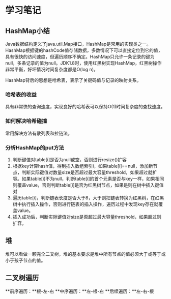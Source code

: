# 学习笔记

## HashMap小结
Java数据结构定义了java.util.Map接口，HashMap是常用的实现类之一。HashMap根据键的hashCode值存储数据，多数情况下可以直接定位到它的值，具有很快的访问速度，但遍历顺序不确定。HashMap只允许一条记录的键为null，多条记录的值为null。JDK1.8时，使用红黑树实现HashMap，红黑树操作非常平衡，好坏情况时间复杂度都是O(log n)。

HashMap背后的思想是哈希表，表示了关键码值与记录的映射关系。

### 哈希表的收益
具有非常快的查询速度，实现良好的哈希表可以保持O(1)时间复杂度的查找速度。

### 如何解决哈希碰撞
常用解决方法有散列表和拉链法。

### 分析HashMap的put方法
1. 判断键值对table[i]是否为null或空，否则进行resize()扩容
2. 根据key计算hash值，得到插入数组索引i，如果table[i]==null，添加新节点，判断实际键值对数量size是否超过最大容量threshold，如果超过就扩容。如果table[i]不为null，判断table[i]的首个元素是否与key一样，如果相同则覆盖value，否则判断table[i]是否为红黑树节点，如果是则在树中插入键值对
3. 遍历table[i]，判断链表长度是否大于8，大于则把链表转换为红黑树，在红黑树中执行插入操作，否则进行链表的插入操作，遍历过程中发现key存在就覆盖value。
4. 插入成功后，判断实际键值对size是否超过最大容量threshold，如果超过则扩容。

## 堆
堆可以看做一颗完全二叉树，堆的基本要求是堆中所有节点的值必须大于或等于或小于孩子节点的值。

## 二叉树遍历
**前序遍历：**根-左-右
**中序遍历：**左-根-右
**后续遍历：**左-右-根

